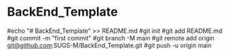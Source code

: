 # BackEnd_Template
#echo "# BackEnd_Template" >> README.md 
#git init 
#git add README.md
#git commit -m "first commit"
#git branch -M main
#git remote add origin git@github.com:SUGS-M/BackEnd_Template.git
#git push -u origin main
